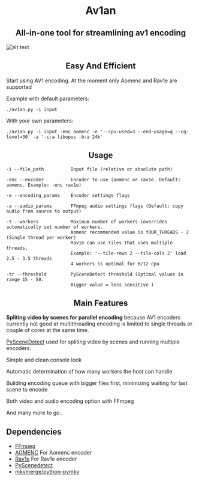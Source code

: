 
<h1 align="center">
    <br>
    Av1an
    </br>
</h1>

<h2 align="center">All-in-one tool for streamlining av1 encoding</h2>

![alt text](https://cdn.discordapp.com/attachments/665440744567472169/665760393498460196/banner.jpg)

<h2 align="center">Easy And Efficient </h2>

Start using AV1 encoding. At the moment only Aomenc and Rav1e are supported

Example with default parameters:

    ./av1an.py -i input

With your own parameters:

    ./av1an.py -i input -enc aomenc -e '--cpu-used=3 --end-usage=q --cq-level=30' -a '-c:a libopus -b:a 24k'

<h2 align="center">Usage</h2>

    -i --file_path          Input file (relative or absolute path)
    
    -enc --encoder          Encoder to use (aomenc or rav1e. Default: aomenc. Example: -enc rav1e)
    
    -e --encoding_params    Encoder settings flags 
    
    -a --audio_params       FFmpeg audio settings flags (Default: copy audio from source to output)
    
    -t --workers            Maximum number of workers (overrides automatically set number of workers.
                            Aomenc recommended value is YOUR_THREADS - 2 (Single thread per worker)
                            Rav1e can use tiles that uses multiple threads, 
                            Example: '--tile-rows 2 --tile-cols 2' load 2.5 - 3.5 threads
                            4 workers is optimal for 6/12 cpu 
    
    -tr --threshold         PySceneDetect threshold (Optimal values in range 15 - 50.
                            Bigger value = less sensitive )


<h2 align="center">Main Features</h2>

**Spliting video by scenes for parallel encoding** because AV1 encoders currently not good at multithreading encoding is limited to single threads or couple of cores at the same time.

[PySceneDetect](https://pyscenedetect.readthedocs.io/en/latest/) used for spliting video by scenes and running multiple encoders.

Simple and clean console look

Automatic determination of how many workers the host can handle

Building encoding queue with bigger files first, minimizing waiting for last scene to encode

Both video and audio encoding option with FFmpeg

And many more to go..

## Dependencies

* [FFmpeg](https://ffmpeg.org/download.html)
* [AOMENC](https://aomedia.googlesource.com/aom/) For Aomenc encoder
* [Rav1e](https://github.com/xiph/rav1e) For Rav1e encoder
* [PyScenedetect](https://pyscenedetect.readthedocs.io/en/latest/) 
* [mkvmerge/python-pymkv](https://pypi.org/project/pymkv/)
